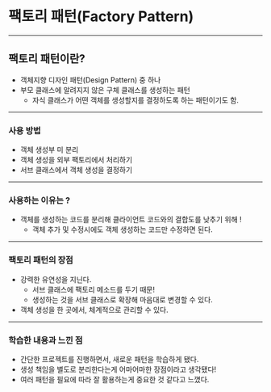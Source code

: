 # 팩토리 패턴(Factory Pattern)

-------------
## 팩토리 패턴이란?

* 객체지향 디자인 패턴(Design Pattern) 중 하나
* 부모 클래스에 알려지지 않은 구체 클래스를 생성하는 패턴
  * 자식 클래스가 어떤 객체를 생성할지를 결정하도록 하는 패턴이기도 함.
-------------
### 사용 방법 
* 객체 생성부 미 분리
* 객체 생성을 외부 팩토리에서 처리하기
* 서브 클래스에서 객체 생성을 결정하기
-------------
### 사용하는 이유는 ?
- 객체를 생성하는 코드를 분리해 클라이언트 코드와의 결합도를 낮추기 위해 !
    * 객체 추가 및 수정시에도 객체 생성하는 코드만 수정하면 된다.
-------------
### 팩토리 패턴의 장점
- 강력한 유연성을 지닌다.
	- 서브 클래스에 팩토리 메소드를 두기 때문!
	- 생성하는 것을 서브 클래스로 확장해 마음대로 변경할 수 있다.
- 객체 생성을 한 곳에서, 체계적으로 관리할 수 있다.
-------------
### 학습한 내용과 느낀 점
* 간단한 프로젝트를 진행하면서, 새로운 패턴을 학습하게 됐다.
* 생성 책임을 별도로 분리한다는게 어마어마한 장점이라고 생각됐다!
* 여러 패턴을 필요에 따라 잘 활용하는게 중요한 것 같다고 느꼈다.